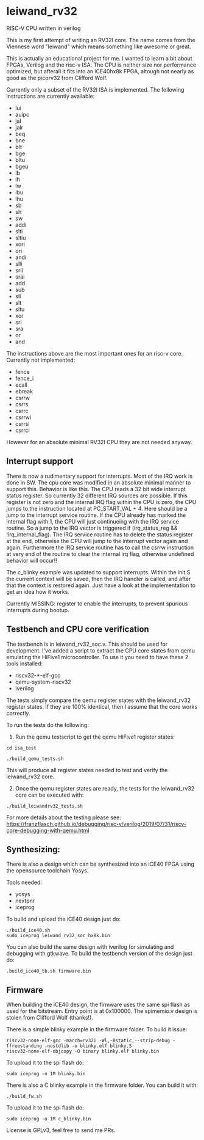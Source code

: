 # leiwand_rv32
RISC-V CPU written in verilog

This is my first attempt of writing an RV32I core. The name comes from the Viennese word "leiwand" which means something 
like awesome or great.

This is actually an educational project for me. I wanted to learn a bit about FPGAs, Verilog and the risc-v ISA.
The CPU is neither size nor performance optimized, but afterall it fits into an iCE40hx8k FPGA, altough not nearly as good as
the picorv32 from Clifford Wolf.

Currently only a subset of the RV32I ISA is implemented. The following instructions are currently available:

* lui
* auipc
* jal
* jalr
* beq
* bne
* blt
* bge
* bltu
* bgeu
* lb
* lh
* lw
* lbu
* lhu
* sb
* sh
* sw
* addi
* slti
* sltiu
* xori
* ori
* andi
* slli
* srli
* srai
* add
* sub
* sll
* slt
* sltu
* xor
* srl
* sra
* or
* and

The instructions above are the most important ones for an risc-v core. Currently not implemented:

* fence
* fence_i
* ecall
* ebreak
* csrrw
* csrrs
* csrrc
* csrrwi
* csrrsi
* csrrci

However for an absolute minimal RV32I CPU they are not needed anyway.

## Interrupt support
There is now a rudimentary support for interrupts. Most of the IRQ work is done in SW.
The cpu core was modified in an absolute minimal manner to support this.
Behavior is like this. The CPU reads a 32 bit wide interrupt status register. So currently 32 different IRQ sources are possible.
If this register is not zero and the internal IRQ flag within the CPU is zero, the CPU jumps to the instruction located at
PC_START_VAL + 4. Here should be a jump to the interrupt service routine. If the CPU already has marked the internal flag with 1,
the CPU will just continueing with the IRQ service routine. So a jump to the IRQ vector is triggered if (irq_status_reg && !irq_internal_flag).
The IRQ service routine has to delete the status register at the end, otherwise the CPU will jump to the interrupt vector again and again. Furthermore
the IRQ service routine has to call the csrrw instruction at very end of the routine to clear the internal irq flag, otherwise undefined behavior will occur!!

The c_blinky example was updated to support interrupts. Within the init.S the current context will be saved, then the IRQ handler is called, 
and after that the context is restored again. Just have a look at the implementation to get an idea how it works.

Currently MISSING: register to enable the interrupts, to prevent spurious interrupts during bootup.

## Testbench and CPU core verification

The testbench is in leiwand_rv32_soc.v. This should be used for development.
I've added a script to extract the CPU core states from qemu emulating the HiFive1 microcontroller.
To use it you need to have these 2 tools installed:

* riscv32-*-elf-gcc
* qemu-system-riscv32
* iverilog

The tests simply compare the qemu register states with the leiwand_rv32 register states. If they are 100% identical, then
I assume that the core works correctly.

To run the tests do the following:

1. Run the qemu testscript to get the qemu HiFive1 register states:

```
cd isa_test
```

```
./build_qemu_tests.sh
```

This will produce all register states needed to test and verify the leiwand_rv32 core. 

2. Once the qemu register states are ready, the tests for the leiwand_rv32 core can be executed with:

```
./build_leiwandrv32_tests.sh
```

For more details about the testing please see:
https://franzflasch.github.io/debugging/risc-v/verilog/2019/07/31/riscv-core-debugging-with-qemu.html

## Synthesizing:
There is also a design which can be synthesized into an iCE40 FPGA using the opensource toolchain Yosys.

Tools needed:
* yosys
* nextpnr
* iceprog

To build and upload the iCE40 design just do:

```
./build_ice40.sh
sudo iceprog leiwand_rv32_soc_hx8k.bin
```

You can also build the same design with iverilog for simulating and debugging with gtkwave. To build the 
testbench version of the design just do:

```
.build_ice40_tb.sh firmware.bin
```

## Firmware

When building the iCE40 design, the firmware uses the same spi flash as used for the bitstream. Entry point is at 0x100000.
The spimemio.v design is stolen from Clifford Wolf (thanks!).

There is a simple blinky example in the firmware folder. To build it issue:

```
riscv32-none-elf-gcc -march=rv32i -Wl,-Bstatic,--strip-debug -ffreestanding -nostdlib -o blinky.elf blinky.S
riscv32-none-elf-objcopy -O binary blinky.elf blinky.bin
```

To upload it to the spi flash do:

```
sudo iceprog -o 1M blinky.bin
```


There is also a C blinky example in the firmware folder. You can build it with:
```
./build_fw.sh
```

To upload it to the spi flash do:

```
sudo iceprog -o 1M c_blinky.bin
```

License is GPLv3, feel free to send me PRs.
